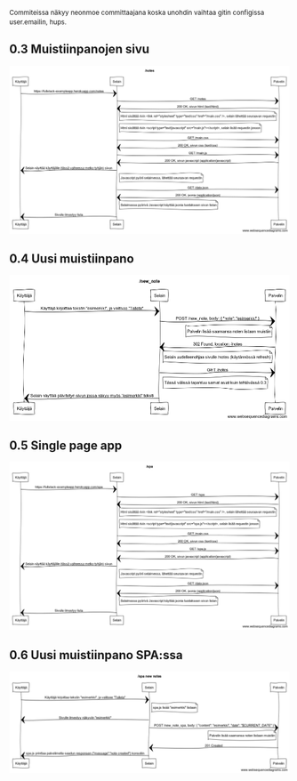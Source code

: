 <small>Commiteissa näkyy neonmoe committaajana koska unohdin vaihtaa gitin configissa user.emailin, hups.</small>

## 0.3 Muistiinpanojen sivu
![](diagram-03.png)
## 0.4 Uusi muistiinpano
![](diagram-04.png)
## 0.5 Single page app
![](diagram-05.png)
## 0.6 Uusi muistiinpano SPA:ssa
![](diagram-06.png)
